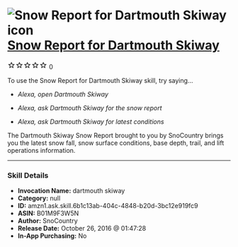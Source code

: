 # &nbsp;<img src="skill_icon" alt="Snow Report for Dartmouth Skiway icon" width="36"> [Snow Report for Dartmouth Skiway](http://alexa.amazon.com/#skills/amzn1.ask.skill.6b1c13ab-404c-4848-b20d-3bc12e919fc9)
![0 stars](../../images/ic_star_border_black_18dp_1x.png)![0 stars](../../images/ic_star_border_black_18dp_1x.png)![0 stars](../../images/ic_star_border_black_18dp_1x.png)![0 stars](../../images/ic_star_border_black_18dp_1x.png)![0 stars](../../images/ic_star_border_black_18dp_1x.png) 0

To use the Snow Report for Dartmouth Skiway skill, try saying...

* *Alexa, open Dartmouth Skiway*

* *Alexa, ask Dartmouth Skiway for the snow report*

* *Alexa, ask Dartmouth Skiway for latest conditions*

The Dartmouth Skiway Snow Report brought to you by SnoCountry brings you the latest snow fall, snow surface conditions,  base depth, trail, and lift operations information.

***

### Skill Details

* **Invocation Name:** dartmouth skiway
* **Category:** null
* **ID:** amzn1.ask.skill.6b1c13ab-404c-4848-b20d-3bc12e919fc9
* **ASIN:** B01M9F3W5N
* **Author:** SnoCountry
* **Release Date:** October 26, 2016 @ 01:47:28
* **In-App Purchasing:** No
